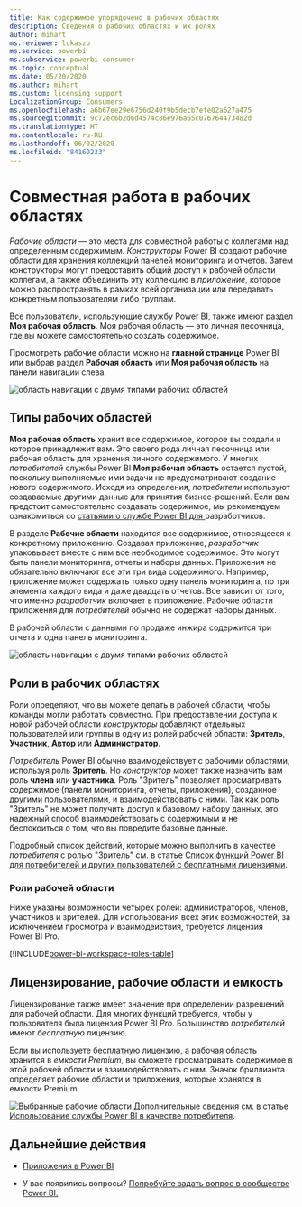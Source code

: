 ```yaml
---
title: Как содержимое упорядочено в рабочих областях
description: Cведения о рабочих областях и их ролях
author: mihart
ms.reviewer: lukaszp
ms.service: powerbi
ms.subservice: powerbi-consumer
ms.topic: conceptual
ms.date: 05/20/2020
ms.author: mihart
ms.custom: licensing support
LocalizationGroup: Consumers
ms.openlocfilehash: a6b67ee29e6756d240f9b5decb7efe02a627a475
ms.sourcegitcommit: 9c72ec6b2d6d4574c86e976a65c076764473482d
ms.translationtype: HT
ms.contentlocale: ru-RU
ms.lasthandoff: 06/02/2020
ms.locfileid: "84160233"
---
```

# <a name="collaborate-in-workspaces"></a>Совместная работа в рабочих областях

 *Рабочие области* — это места для совместной работы с коллегами над определенным содержимым. *Конструкторы* Power BI создают рабочие области для хранения коллекций панелей мониторинга и отчетов. Затем конструкторы могут предоставить общий доступ к рабочей области коллегам, а также объединить эту коллекцию в *приложение*, которое можно распространять в рамках всей организации или передавать конкретным пользователям либо группам. 

 Все пользователи, использующие службу Power BI, также имеют раздел **Моя рабочая область**.  Моя рабочая область — это личная песочница, где вы можете самостоятельно создать содержимое.

 Просмотреть рабочие области можно на **главной странице** Power BI или выбрав раздел **Рабочая область** или **Моя рабочая область** на панели навигации слева.

 ![область навигации с двумя типами рабочих областей](media/end-user-workspaces/power-bi-home.png)

## <a name="types-of-workspaces"></a>Типы рабочих областей
**Моя рабочая область** хранит все содержимое, которое вы создали и которое принадлежит вам. Это своего рода личная песочница или рабочая область для хранения личного содержимого. У многих *потребителей* службы Power BI **Моя рабочая область** остается пустой, поскольку выполняемые ими задачи не предусматривают создание нового содержимого. Исходя из определения, *потребители* используют создаваемые другими данные для принятия бизнес-решений. Если вам предстоит самостоятельно создавать содержимое, мы рекомендуем ознакомиться со [статьями о службе Power BI для ](../create-reports/index.yml)разработчиков.

В разделе **Рабочие области** находится все содержимое, относящееся к конкретному приложению. Создавая приложение, *разработчик* упаковывает вместе с ним все необходимое содержимое. Это могут быть панели мониторинга, отчеты и наборы данных. Приложения не обязательно включают все эти три вида содержимого. Например, приложение может содержать только одну панель мониторинга, по три элемента каждого вида и даже двадцать отчетов. Все зависит от того, что именно *разработчик* включает в приложение. Рабочие области приложения для *потребителей* обычно не содержат наборы данных.

В рабочей области с данными по продаже инжира содержится три отчета и одна панель мониторинга. 

![область навигации с двумя типами рабочих областей](media/end-user-workspaces/power-bi-app-workspace.png)

## <a name="roles-in-the-workspaces"></a>Роли в рабочих областях

Роли определяют, что вы можете делать в рабочей области, чтобы команды могли работать совместно.  При предоставлении доступа к новой рабочей области *конструкторы* добавляют отдельных пользователей или группы в одну из ролей рабочей области: **Зритель**, **Участник**, **Автор** или **Администратор**. 


*Потребитель* Power BI обычно взаимодействует с рабочими областями, используя роль **Зритель**. Но *конструктор* может также назначить вам роль **члена** или **участника**. Роль "Зритель" позволяет просматривать содержимое (панели мониторинга, отчеты, приложения), созданное другими пользователями, и взаимодействовать с ними. Так как роль "Зритель" не может получить доступ к базовому набору данных, это надежный способ взаимодействовать с содержимым и не беспокоиться о том, что вы повредите базовые данные.


Подробный список действий, которые можно выполнить в качестве *потребителя* с ролью "Зритель" см. в статье [Список функций Power BI для потребителей и других пользователей с бесплатными лицензиями](end-user-features.md).


### <a name="workspace-roles"></a>Роли рабочей области

Ниже указаны возможности четырех ролей: администраторов, членов, участников и зрителей. Для использования всех этих возможностей, за исключением просмотра и взаимодействия, требуется лицензия Power BI Pro.

[!INCLUDE[power-bi-workspace-roles-table](../includes/power-bi-workspace-roles-table.md)]

## <a name="licensing-workspaces-and-capacity"></a>Лицензирование, рабочие области и емкость
Лицензирование также имеет значение при определении разрешений для рабочей области. Для многих функций требуется, чтобы у пользователя была лицензия Power BI *Pro*. Большинство *потребителей* имеют *бесплатную* лицензию. 

Если вы используете бесплатную лицензию, а рабочая область хранится в *емкости Premium*, вы сможете просматривать содержимое в этой рабочей области и взаимодействовать с ним. Значок бриллианта определяет рабочие области и приложения, которые хранятся в емкости Premium.

![Выбранные рабочие области](media/end-user-workspaces/power-bi-diamond.png) Дополнительные сведения см. в статье [Использование службы Power BI в качестве потребителя](end-user-license.md).



## <a name="next-steps"></a>Дальнейшие действия
* [Приложения в Power BI](end-user-apps.md)    

* У вас появились вопросы? [Попробуйте задать вопрос в сообществе Power BI.](https://community.powerbi.com/)

